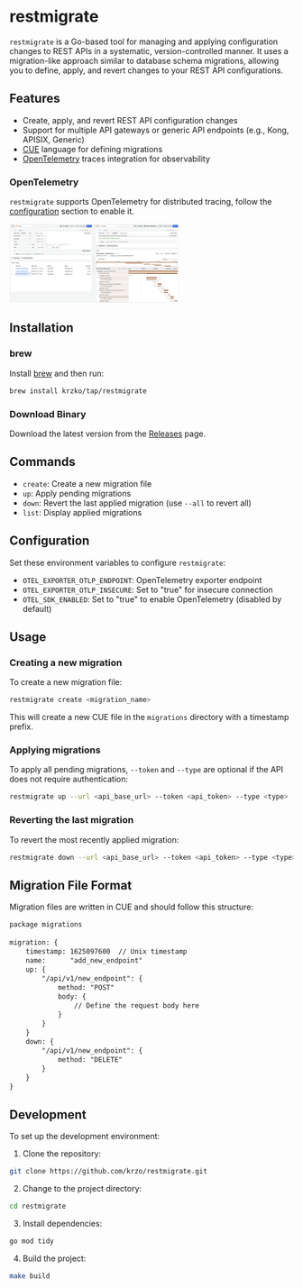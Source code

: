 # restmigrate

`restmigrate` is a Go-based tool for managing and applying configuration changes to REST APIs in a systematic, version-controlled manner. It uses a migration-like approach similar to database schema migrations, allowing you to define, apply, and revert changes to your REST API configurations.

## Features

- Create, apply, and revert REST API configuration changes
- Support for multiple API gateways or generic API endpoints (e.g., Kong, APISIX, Generic)
- [CUE](https://cuelang.org/) language for defining migrations
- [OpenTelemetry](https://opentelemetry.io/) traces integration for observability

### OpenTelemetry

`restmigrate` supports OpenTelemetry for distributed tracing, follow the [configuration](#configuration) section to enable it.

<img
  src="/assets/images/trace.png"
  alt="Distributed trace"
  title="Distributed trace"
  style="display: inline-block; margin: 0 auto; max-width: 300px">

## Installation

### brew

Install [brew](https://brew.sh/) and then run:

```sh
brew install krzko/tap/restmigrate
```

### Download Binary

Download the latest version from the [Releases](https://github.com/krzko/restmigrate/releases) page.

## Commands

* `create`: Create a new migration file
* `up`: Apply pending migrations
* `down`: Revert the last applied migration (use `--all` to revert all)
* `list`: Display applied migrations

## Configuration

Set these environment variables to configure `restmigrate`:

* `OTEL_EXPORTER_OTLP_ENDPOINT`: OpenTelemetry exporter endpoint
* `OTEL_EXPORTER_OTLP_INSECURE`: Set to "true" for insecure connection
* `OTEL_SDK_ENABLED`: Set to "true" to enable OpenTelemetry (disabled by default)

## Usage

### Creating a new migration

To create a new migration file:

```bash
restmigrate create <migration_name>
```

This will create a new CUE file in the `migrations` directory with a timestamp prefix.

### Applying migrations

To apply all pending migrations, `--token` and `--type` are optional if the API does not require authentication:

```bash
restmigrate up --url <api_base_url> --token <api_token> --type <type>
```

### Reverting the last migration

To revert the most recently applied migration:

```bash
restmigrate down --url <api_base_url> --token <api_token> --type <type>
```

## Migration File Format

Migration files are written in CUE and should follow this structure:

```cue
package migrations

migration: {
    timestamp: 1625097600  // Unix timestamp
    name:      "add_new_endpoint"
    up: {
        "/api/v1/new_endpoint": {
            method: "POST"
            body: {
                // Define the request body here
            }
        }
    }
    down: {
        "/api/v1/new_endpoint": {
            method: "DELETE"
        }
    }
}
```

## Development

To set up the development environment:

1. Clone the repository:

```bash
git clone https://github.com/krzo/restmigrate.git
```

2. Change to the project directory:

```bash
cd restmigrate
```

3. Install dependencies:

```bash
go mod tidy
```

4. Build the project:

```bash
make build
```
